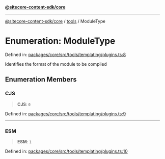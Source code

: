 [**@sitecore-content-sdk/core**](../../README.md)

***

[@sitecore-content-sdk/core](../../README.md) / [tools](../README.md) / ModuleType

# Enumeration: ModuleType

Defined in: [packages/core/src/tools/templating/plugins.ts:8](https://github.com/Sitecore/content-sdk/blob/83cb65a3c972c72b48c373cdf1da3de357f70681/packages/core/src/tools/templating/plugins.ts#L8)

Identifies the format of the module to be compiled

## Enumeration Members

### CJS

> **CJS**: `0`

Defined in: [packages/core/src/tools/templating/plugins.ts:9](https://github.com/Sitecore/content-sdk/blob/83cb65a3c972c72b48c373cdf1da3de357f70681/packages/core/src/tools/templating/plugins.ts#L9)

***

### ESM

> **ESM**: `1`

Defined in: [packages/core/src/tools/templating/plugins.ts:10](https://github.com/Sitecore/content-sdk/blob/83cb65a3c972c72b48c373cdf1da3de357f70681/packages/core/src/tools/templating/plugins.ts#L10)
